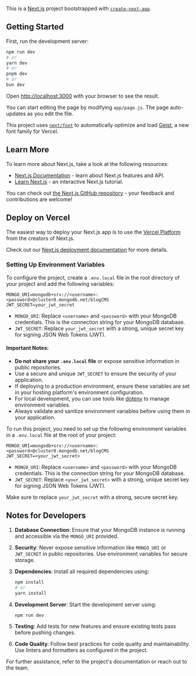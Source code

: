 This is a [Next.js](https://nextjs.org) project bootstrapped with [`create-next-app`](https://github.com/vercel/next.js/tree/canary/packages/create-next-app).

## Getting Started

First, run the development server:

```bash
npm run dev
# or
yarn dev
# or
pnpm dev
# or
bun dev
```

Open [http://localhost:3000](http://localhost:3000) with your browser to see the result.

You can start editing the page by modifying `app/page.js`. The page auto-updates as you edit the file.

This project uses [`next/font`](https://nextjs.org/docs/app/building-your-application/optimizing/fonts) to automatically optimize and load [Geist](https://vercel.com/font), a new font family for Vercel.

## Learn More

To learn more about Next.js, take a look at the following resources:

- [Next.js Documentation](https://nextjs.org/docs) - learn about Next.js features and API.
- [Learn Next.js](https://nextjs.org/learn) - an interactive Next.js tutorial.

You can check out [the Next.js GitHub repository](https://github.com/vercel/next.js) - your feedback and contributions are welcome!

## Deploy on Vercel

The easiest way to deploy your Next.js app is to use the [Vercel Platform](https://vercel.com/new?utm_medium=default-template&filter=next.js&utm_source=create-next-app&utm_campaign=create-next-app-readme) from the creators of Next.js.

Check out our [Next.js deployment documentation](https://nextjs.org/docs/app/building-your-application/deploying) for more details.

### Setting Up Environment Variables

To configure the project, create a `.env.local` file in the root directory of your project and add the following variables:

```env
MONGO_URI=mongodb+srv://<username>:<password>@cluster0.mongodb.net/blogCMS
JWT_SECRET=your_jwt_secret
```

- `MONGO_URI`: Replace `<username>` and `<password>` with your MongoDB credentials. This is the connection string for your MongoDB database.
- `JWT_SECRET`: Replace `your_jwt_secret` with a strong, unique secret key for signing JSON Web Tokens (JWT).

#### Important Notes:

- **Do not share your `.env.local` file** or expose sensitive information in public repositories.
- Use a secure and unique `JWT_SECRET` to ensure the security of your application.
- If deploying to a production environment, ensure these variables are set in your hosting platform's environment configuration.
- For local development, you can use tools like [dotenv](https://www.npmjs.com/package/dotenv) to manage environment variables.
- Always validate and sanitize environment variables before using them in your application.

To run this project, you need to set up the following environment variables in a `.env.local` file at the root of your project:

```env
MONGO_URI=mongodb+srv://<username>:<password>@cluster0.mongodb.net/blogCMS
JWT_SECRET=<your_jwt_secret>
```

- `MONGO_URI`: Replace `<username>` and `<password>` with your MongoDB credentials. This is the connection string for your MongoDB database.
- `JWT_SECRET`: Replace `<your_jwt_secret>` with a strong, unique secret key for signing JSON Web Tokens (JWT).

Make sure to replace `your_jwt_secret` with a strong, secure secret key.

## Notes for Developers

1. **Database Connection**: Ensure that your MongoDB instance is running and accessible via the `MONGO_URI` provided.
2. **Security**: Never expose sensitive information like `MONGO_URI` or `JWT_SECRET` in public repositories. Use environment variables for secure storage.
3. **Dependencies**: Install all required dependencies using:

   ```bash
   npm install
   # or
   yarn install
   ```

4. **Development Server**: Start the development server using:

   ```bash
   npm run dev
   ```

5. **Testing**: Add tests for new features and ensure existing tests pass before pushing changes.

6. **Code Quality**: Follow best practices for code quality and maintainability. Use linters and formatters as configured in the project.

For further assistance, refer to the project's documentation or reach out to the team.
